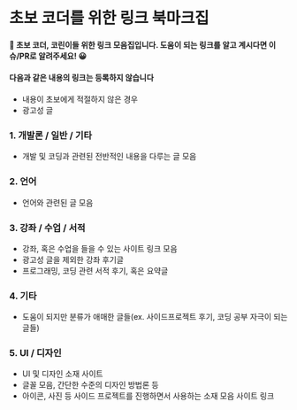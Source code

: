 # 초보 코더를 위한 링크 북마크집

#### 🔰 초보 코더, 코린이들 위한 링크 모음집입니다. 도움이 되는 링크를 알고 계시다면 이슈/PR로 알려주세요! 😀


#### 다음과 같은 내용의 링크는 등록하지 않습니다
  - 내용이 초보에게 적절하지 않은 경우
  - 광고성 글

### 1. 개발론 / 일반 / 기타
  - 개발 및 코딩과 관련된 전반적인 내용을 다루는 글 모음


### 2. 언어
  - 언어와 관련된 글 모음

### 3. 강좌 / 수업 / 서적
  - 강좌, 혹은 수업을 들을 수 있는 사이트 링크 모음
  - 광고성 글을 제외한 강좌 후기글
  - 프로그래밍, 코딩 관련 서적 후기, 혹은 요약글


### 4. 기타
  - 도움이 되지만 분류가 애매한 글들(ex. 사이드프로젝트 후기, 코딩 공부 자극이 되는 글들) 

### 5. UI / 디자인
  - UI 및 디자인 소재 사이트
  - 글꼴 모음, 간단한 수준의 디자인 방법론 등
  - 아이콘, 사진 등 사이드 프로젝트를 진행하면서 사용하는 소재 모음 사이트 링크